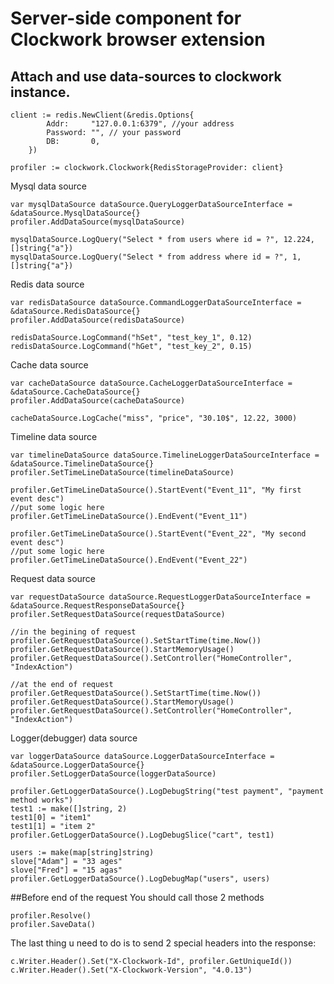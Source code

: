 # Server-side component for Clockwork browser extension

## Attach and use data-sources to clockwork instance.

```gotemplate
client := redis.NewClient(&redis.Options{
		Addr:     "127.0.0.1:6379", //your address
		Password: "", // your password
		DB:       0, 
	})
	
profiler := clockwork.Clockwork{RedisStorageProvider: client}
```

Mysql data source
```gotemplate
var mysqlDataSource dataSource.QueryLoggerDataSourceInterface = &dataSource.MysqlDataSource{}
profiler.AddDataSource(mysqlDataSource)

mysqlDataSource.LogQuery("Select * from users where id = ?", 12.224, []string{"a"})
mysqlDataSource.LogQuery("Select * from address where id = ?", 1, []string{"a"})
```

Redis data source
```gotemplate
var redisDataSource dataSource.CommandLoggerDataSourceInterface = &dataSource.RedisDataSource{}
profiler.AddDataSource(redisDataSource)

redisDataSource.LogCommand("hSet", "test_key_1", 0.12)
redisDataSource.LogCommand("hGet", "test_key_2", 0.15)
```

Cache data source
```gotemplate
var cacheDataSource dataSource.CacheLoggerDataSourceInterface = &dataSource.CacheDataSource{}
profiler.AddDataSource(cacheDataSource)

cacheDataSource.LogCache("miss", "price", "30.10$", 12.22, 3000)
```

Timeline data source
```gotemplate
var timelineDataSource dataSource.TimelineLoggerDataSourceInterface = &dataSource.TimelineDataSource{}
profiler.SetTimeLineDataSource(timelineDataSource)

profiler.GetTimeLineDataSource().StartEvent("Event_11", "My first event desc")
//put some logic here
profiler.GetTimeLineDataSource().EndEvent("Event_11")

profiler.GetTimeLineDataSource().StartEvent("Event_22", "My second event desc")
//put some logic here
profiler.GetTimeLineDataSource().EndEvent("Event_22")
```

Request data source
```gotemplate
var requestDataSource dataSource.RequestLoggerDataSourceInterface = &dataSource.RequestResponseDataSource{}
profiler.SetRequestDataSource(requestDataSource)

//in the begining of request
profiler.GetRequestDataSource().SetStartTime(time.Now())
profiler.GetRequestDataSource().StartMemoryUsage()
profiler.GetRequestDataSource().SetController("HomeController", "IndexAction")

//at the end of request	
profiler.GetRequestDataSource().SetStartTime(time.Now())
profiler.GetRequestDataSource().StartMemoryUsage()
profiler.GetRequestDataSource().SetController("HomeController", "IndexAction")
```

Logger(debugger) data source
```gotemplate
var loggerDataSource dataSource.LoggerDataSourceInterface = &dataSource.LoggerDataSource{}
profiler.SetLoggerDataSource(loggerDataSource)

profiler.GetLoggerDataSource().LogDebugString("test payment", "payment method works")
test1 := make([]string, 2)
test1[0] = "item1"
test1[1] = "item 2"
profiler.GetLoggerDataSource().LogDebugSlice("cart", test1)

users := make(map[string]string)
slove["Adam"] = "33 ages"
slove["Fred"] = "15 agas"
profiler.GetLoggerDataSource().LogDebugMap("users", users)	
```

##Before end of the request
You should call those 2 methods
```gotemplate
profiler.Resolve()
profiler.SaveData()
```

The last thing u need to do is to send 2 special headers into the response:
```gotemplate
c.Writer.Header().Set("X-Clockwork-Id", profiler.GetUniqueId())
c.Writer.Header().Set("X-Clockwork-Version", "4.0.13")
```